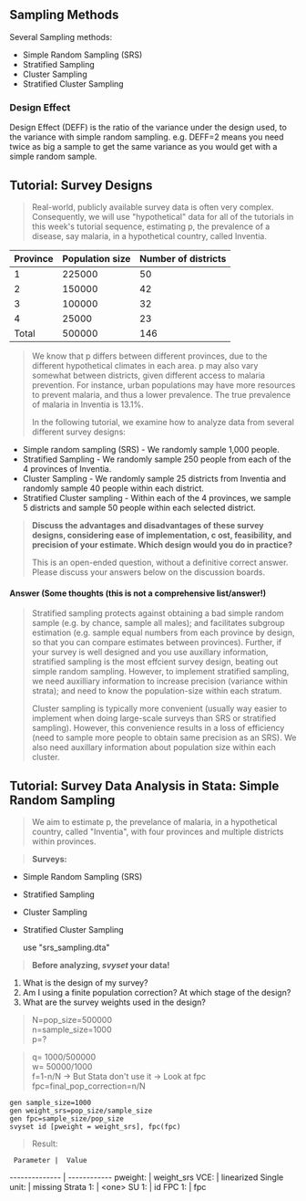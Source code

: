 ## Sampling Methods ##
Several Sampling methods:

* Simple Random Sampling (SRS) 
* Stratified Sampling 
* Cluster Sampling 
* Stratified Cluster Sampling

### Design Effect ###
Design Effect (DEFF) is the ratio of the variance under the design used, to the variance with simple random sampling. e.g. DEFF=2 means you need twice as big a sample to get the same variance as you would get with a simple random sample.

## Tutorial: Survey Designs  ##
> Real-world, publicly available survey data is often very complex. Consequently, we will use "hypothetical" data for all of the tutorials in this week's tutorial sequence, estimating p, the prevalence of a disease, say malaria, in a hypothetical country, called Inventia.

Province | Population size | Number of districts
-------- | --------------- | --------------------
 1       | 225000          | 50
 2       | 150000          | 42
 3       | 100000          | 32
 4       |  25000          | 23
 Total   | 500000          | 146

> We know that p differs between different provinces, due to the different hypothetical climates in each area. p may also vary somewhat between districts, given different access to malaria prevention. For instance, urban populations may have more resources to prevent malaria, and thus a lower prevalence. The true prevalence of malaria in Inventia is 13.1%.  
>  
> In the following tutorial, we examine how to analyze data from several different survey designs: 

* Simple random sampling (SRS) - We randomly sample 1,000 people.
* Stratified Sampling - We randomly sample 250 people from each of the 4 provinces of Inventia.
* Cluster Sampling - We randomly sample 25 districts from Inventia and randomly sample 40 people within each district.
* Stratified Cluster sampling - Within each of the 4 provinces, we sample 5 districts and sample 50 people within each selected district.

> **Discuss the advantages and disadvantages of these survey designs, considering ease of implementation, c ost, feasibility, and precision of your estimate. Which design would you do in practice?**  
>  
> This is an open-ended question, without a definitive correct answer. Please discuss your answers below on the discussion boards.

#### Answer (Some thoughts (this is not a comprehensive list/answer!) ####
> Stratified sampling protects against obtaining a bad simple random sample (e.g. by chance, sample all males); and facilitates subgroup estimation (e.g. sample equal numbers from each province by design, so that you can compare estimates between provinces). Further, if your survey is well designed and you use auxillary information, stratified sampling is the most effcient survey design, beating out simple random sampling. However, to implement stratified sampling, we need auxilliary information to increase precision (variance within strata); and need to know the population-size within each stratum.  
>  
> Cluster sampling is typically more convenient (usually way easier to implement when doing large-scale surveys than SRS or stratified sampling). However, this convenience results in a loss of efficiency (need to sample more people to obtain same precision as an SRS). We also need auxillary information about population size within each cluster.

## Tutorial: Survey Data Analysis in Stata: Simple Random Sampling ##
> We aim to estimate p, the prevelance of malaria, in a hypothetical country, called "Inventia", with four provinces and multiple districts within provinces.

> **Surveys:**

* Simple Random Sampling (SRS) 
* Stratified Sampling 
* Cluster Sampling 
* Stratified Cluster Sampling


	use "srs_sampling.dta"


> **Before analyzing, *svyset* your data!**

1. What is the design of my survey?
2. Am I using a finite population correction? At which stage of the design?
3. What are the survey weights used in the design?

> N=pop_size=500000  
> n=sample_size=1000  
> p=?

> q= 1000/500000  
> w= 50000/1000  
> f=1-n/N -> But Stata don't use it -> Look at fpc  
> fpc=final_pop_correction=n/N

	gen sample_size=1000  
	gen weight_srs=pop_size/sample_size  
	gen fpc=sample_size/pop_size  
	svyset id [pweight = weight_srs], fpc(fpc)

> Result:

     Parameter |  Value
-------------- | ------------
      pweight: | weight_srs
          VCE: | linearized
  Single unit: | missing
     Strata 1: | \<one\>
         SU 1: | id
        FPC 1: | fpc




